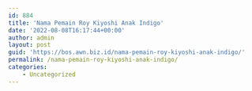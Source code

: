 ```yaml
---
id: 884
title: 'Nama Pemain Roy Kiyoshi Anak Indigo'
date: '2022-08-08T16:17:44+00:00'
author: admin
layout: post
guid: 'https://bos.awn.biz.id/nama-pemain-roy-kiyoshi-anak-indigo/'
permalink: /nama-pemain-roy-kiyoshi-anak-indigo/
categories:
    - Uncategorized
---
```


